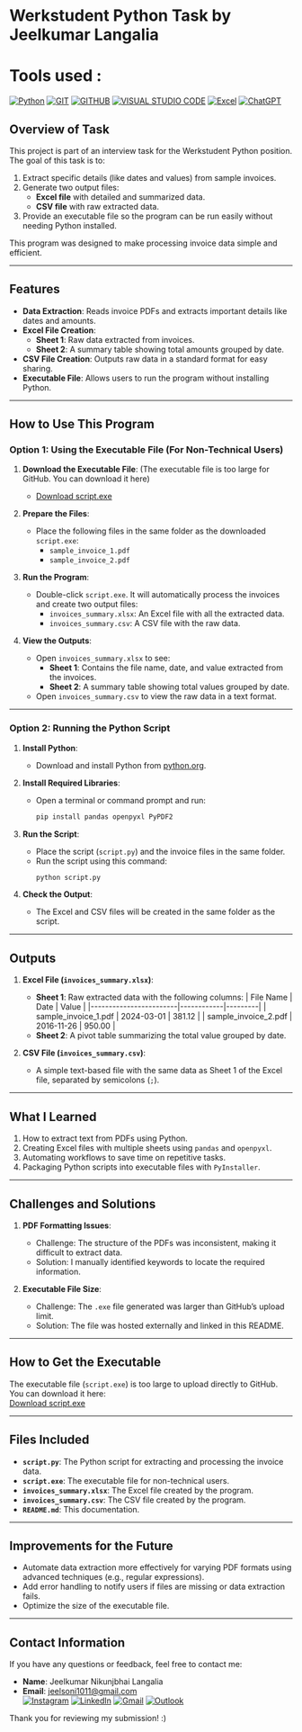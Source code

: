# Werkstudent Python Task by Jeelkumar Langalia
# Tools used : 
[![Python](https://img.shields.io/badge/PYTHON-3776AB?style=for-the-badge&logo=python&logoColor=white)](https://www.python.org) 
[![GIT](https://img.shields.io/badge/GIT-F05032?style=for-the-badge&logo=git&logoColor=white)](https://git-scm.com/)
[![GITHUB](https://img.shields.io/badge/GITHUB-181717?style=for-the-badge&logo=github&logoColor=white)](https://github.com/)
[![VISUAL STUDIO CODE](https://img.shields.io/badge/VISUAL_STUDIO_CODE-007ACC?style=for-the-badge&logo=visual-studio-code&logoColor=white)](https://code.visualstudio.com/)
[![Excel](https://img.shields.io/badge/Excel-217346?style=for-the-badge&logo=microsoft-excel&logoColor=white)](https://www.microsoft.com/en-us/microsoft-365/excel)
[![ChatGPT](https://img.shields.io/badge/CHATGPT-00A67E?style=for-the-badge&logo=openai&logoColor=white)](https://chat.openai.com)


## Overview of Task
This project is part of an interview task for the Werkstudent Python position. The goal of this task is to:
1. Extract specific details (like dates and values) from sample invoices.
2. Generate two output files:
   - **Excel file** with detailed and summarized data.
   - **CSV file** with raw extracted data.
3. Provide an executable file so the program can be run easily without needing Python installed.

This program was designed to make processing invoice data simple and efficient.

---

## Features
- **Data Extraction**: Reads invoice PDFs and extracts important details like dates and amounts.
- **Excel File Creation**:
  - **Sheet 1**: Raw data extracted from invoices.
  - **Sheet 2**: A summary table showing total amounts grouped by date.
- **CSV File Creation**: Outputs raw data in a standard format for easy sharing.
- **Executable File**: Allows users to run the program without installing Python.

---

## How to Use This Program

### Option 1: Using the Executable File (For Non-Technical Users)
1. **Download the Executable File**: (The executable file is too large for GitHub. You can download it here)
   - [Download script.exe](https://drive.google.com/drive/folders/1DQlo_vadCjdLhMUCDnRx4fbEXMj_VRsO?usp=drive_link)

2. **Prepare the Files**:
   - Place the following files in the same folder as the downloaded `script.exe`:
     - `sample_invoice_1.pdf`
     - `sample_invoice_2.pdf`

3. **Run the Program**:
   - Double-click `script.exe`. It will automatically process the invoices and create two output files:
     - `invoices_summary.xlsx`: An Excel file with all the extracted data.
     - `invoices_summary.csv`: A CSV file with the raw data.

4. **View the Outputs**:
   - Open `invoices_summary.xlsx` to see:
     - **Sheet 1**: Contains the file name, date, and value extracted from the invoices.
     - **Sheet 2**: A summary table showing total values grouped by date.
   - Open `invoices_summary.csv` to view the raw data in a text format.

---

### Option 2: Running the Python Script 
1. **Install Python**:
   - Download and install Python from [python.org](https://python.org).

2. **Install Required Libraries**:
   - Open a terminal or command prompt and run:
     ```bash
     pip install pandas openpyxl PyPDF2
     ```

3. **Run the Script**:
   - Place the script (`script.py`) and the invoice files in the same folder.
   - Run the script using this command:
     ```bash
     python script.py
     ```

4. **Check the Output**:
   - The Excel and CSV files will be created in the same folder as the script.

---

## Outputs
1. **Excel File (`invoices_summary.xlsx`)**:
   - **Sheet 1**: Raw extracted data with the following columns:
     | File Name              | Date       | Value   |
     |------------------------|------------|---------|
     | sample_invoice_1.pdf   | 2024-03-01 | 381.12  |
     | sample_invoice_2.pdf   | 2016-11-26 | 950.00  |
   - **Sheet 2**: A pivot table summarizing the total value grouped by date.

2. **CSV File (`invoices_summary.csv`)**:
   - A simple text-based file with the same data as Sheet 1 of the Excel file, separated by semicolons (`;`).

---

## What I Learned
1. How to extract text from PDFs using Python.
2. Creating Excel files with multiple sheets using `pandas` and `openpyxl`.
3. Automating workflows to save time on repetitive tasks.
4. Packaging Python scripts into executable files with `PyInstaller`.

---

## Challenges and Solutions
1. **PDF Formatting Issues**:
   - Challenge: The structure of the PDFs was inconsistent, making it difficult to extract data.
   - Solution: I manually identified keywords to locate the required information.

2. **Executable File Size**:
   - Challenge: The `.exe` file generated was larger than GitHub’s upload limit.
   - Solution: The file was hosted externally and linked in this README.

---

## How to Get the Executable
The executable file (`script.exe`) is too large to upload directly to GitHub. You can download it here:  
[Download script.exe](https://drive.google.com/drive/folders/1DQlo_vadCjdLhMUCDnRx4fbEXMj_VRsO?usp=drive_link)

---

## Files Included
- **`script.py`**: The Python script for extracting and processing the invoice data.
- **`script.exe`**: The executable file for non-technical users.
- **`invoices_summary.xlsx`**: The Excel file created by the program.
- **`invoices_summary.csv`**: The CSV file created by the program.
- **`README.md`**: This documentation.

---

## Improvements for the Future
- Automate data extraction more effectively for varying PDF formats using advanced techniques (e.g., regular expressions).
- Add error handling to notify users if files are missing or data extraction fails.
- Optimize the size of the executable file.

---

## Contact Information
If you have any questions or feedback, feel free to contact me:  
- **Name**: Jeelkumar Nikunjbhai Langalia 
- **Email**: jeelsoni1011@gmail.com  
[![Instagram](https://img.shields.io/badge/Instagram-E4405F?style=for-the-badge&logo=instagram&logoColor=white)](https://www.instagram.com/jeelsoni)
[![LinkedIn](https://img.shields.io/badge/LinkedIn-0077B5?style=for-the-badge&logo=linkedin&logoColor=white)](https://www.linkedin.com/in/jeelsoni)
[![Gmail](https://img.shields.io/badge/GMAIL-D14836?style=for-the-badge&logo=gmail&logoColor=white)](mailto:jeelsoni1011@gmail.com)
[![Outlook](https://img.shields.io/badge/OUTLOOK-0078D4?style=for-the-badge&logo=microsoft-outlook&logoColor=white)](mailto:langalia21627@hs-ansbach.de)



Thank you for reviewing my submission! :)
